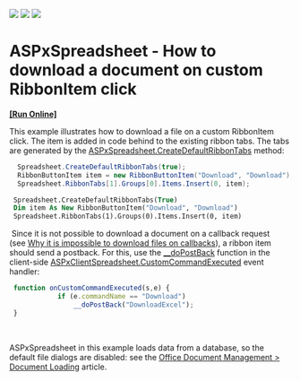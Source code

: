 <!-- default badges list -->
![](https://img.shields.io/endpoint?url=https://codecentral.devexpress.com/api/v1/VersionRange/134059990/17.2.7%2B)
[![](https://img.shields.io/badge/Open_in_DevExpress_Support_Center-FF7200?style=flat-square&logo=DevExpress&logoColor=white)](https://supportcenter.devexpress.com/ticket/details/T623622)
[![](https://img.shields.io/badge/📖_How_to_use_DevExpress_Examples-e9f6fc?style=flat-square)](https://docs.devexpress.com/GeneralInformation/403183)
<!-- default badges end -->
# ASPxSpreadsheet - How to download a document on custom RibbonItem click
<!-- run online -->
**[[Run Online]](https://codecentral.devexpress.com/t623622/)**
<!-- run online end -->


<p>This example illustrates how to download a file on a custom RibbonItem click. The item is added in code behind to the existing ribbon tabs. The tabs are generated by the <a href="https://documentation.devexpress.com/AspNet/DevExpress.Web.ASPxSpreadsheet.ASPxSpreadsheet.CreateDefaultRibbonTabs.method">ASPxSpreadsheet.CreateDefaultRibbonTabs</a> method:</p>


```cs
  Spreadsheet.CreateDefaultRibbonTabs(true);
  RibbonButtonItem item = new RibbonButtonItem("Download", "Download");
  Spreadsheet.RibbonTabs[1].Groups[0].Items.Insert(0, item);
```




```vb
 Spreadsheet.CreateDefaultRibbonTabs(True)
 Dim item As New RibbonButtonItem("Download", "Download")
 Spreadsheet.RibbonTabs(1).Groups(0).Items.Insert(0, item)

```


<p> Since it is not possible to download a document on a callback request (see <a href="https://www.devexpress.com/Support/Center/p/T135686">Why it is impossible to download files on callbacks</a>), a ribbon item should send a postback. For this, use the <a href="https://www.codeproject.com/Articles/667531/doPostBack-function">__doPostBack</a> function in the client-side <a href="https://documentation.devexpress.com/AspNet/DevExpress.Web.ASPxSpreadsheet.Scripts.ASPxClientSpreadsheet.CustomCommandExecuted.event">ASPxClientSpreadsheet.CustomCommandExecuted</a> event handler:</p>


```js
 function onCustomCommandExecuted(s,e) {
            if (e.commandName == "Download") 
                __doPostBack("DownloadExcel");
 }

```


<p> </p>
<p>ASPxSpreadsheet in this example loads data from a database, so the default file dialogs are disabled: see the <a href="https://documentation.devexpress.com/AspNet/117677/Common-Concepts/Office-Document-Management/Document-Loading">Office Document Management > Document Loading</a> article.</p>

<br/>


